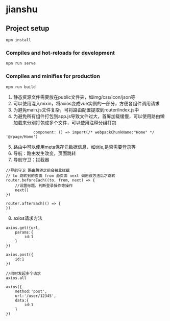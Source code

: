 # jianshu

## Project setup
```
npm install
```

### Compiles and hot-reloads for development
```
npm run serve
```

### Compiles and minifies for production
```
npm run build
```


1. 静态资源文件需要放在public文件夹，如img/css/icon/json等
2. 可以使用混入mixin，将axios变成vue实例的一部分，方便各组件调用请求
3. 为避免main.js文件复杂，可将路由配置提取到router/index.js中
4. 为避免所有组件打包到app.js导致文件过大，首屏加载缓慢，可以使用路由懒加载来分别打包成多个文件，可以使用注释分组打包
```
            component: () => import(/* webpackChunkName:"Home" */ '@/page/Home')
```
5. 路由中可以使用meta保存元数据信息，如title,是否需要登录等
6. 导航：路由发生改变，页面跳转
7. 导航守卫：拦截器
```
//导航守卫 路由跳转之前会被此拦截
// to 跳转到的页面 from 源页面 next 调用该方法后才跳转
router.beforeEach((to, from, next) => { 
    //设置标题、判断登录操作等操作 
    next()
})

router.afterEach(() => {
})
```
8. axios请求方法
```
axios.get({url,
    params:{
        id:1
    }
})

axios.post({
    id:1
})

//同时发起多个请求
axios.all

axios({
    method:'post',
    url:'/user/12345',
    data:{
        id:1
    }
})
```
